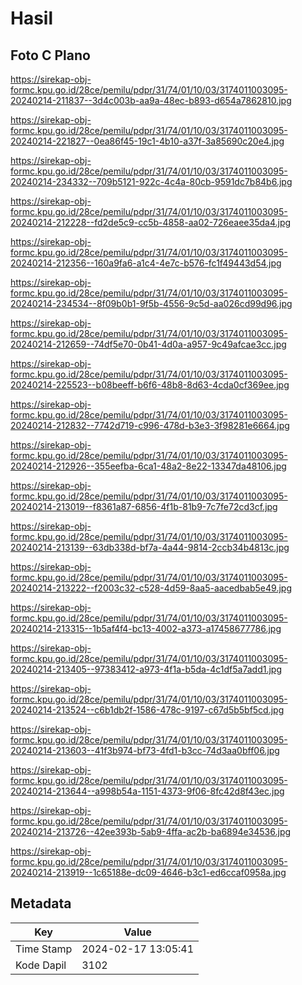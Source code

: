 # Hasil

## Foto C Plano

https://sirekap-obj-formc.kpu.go.id/28ce/pemilu/pdpr/31/74/01/10/03/3174011003095-20240214-211837--3d4c003b-aa9a-48ec-b893-d654a7862810.jpg

https://sirekap-obj-formc.kpu.go.id/28ce/pemilu/pdpr/31/74/01/10/03/3174011003095-20240214-221827--0ea86f45-19c1-4b10-a37f-3a85690c20e4.jpg

https://sirekap-obj-formc.kpu.go.id/28ce/pemilu/pdpr/31/74/01/10/03/3174011003095-20240214-234332--709b5121-922c-4c4a-80cb-9591dc7b84b6.jpg

https://sirekap-obj-formc.kpu.go.id/28ce/pemilu/pdpr/31/74/01/10/03/3174011003095-20240214-212228--fd2de5c9-cc5b-4858-aa02-726eaee35da4.jpg

https://sirekap-obj-formc.kpu.go.id/28ce/pemilu/pdpr/31/74/01/10/03/3174011003095-20240214-212356--160a9fa6-a1c4-4e7c-b576-fc1f49443d54.jpg

https://sirekap-obj-formc.kpu.go.id/28ce/pemilu/pdpr/31/74/01/10/03/3174011003095-20240214-234534--8f09b0b1-9f5b-4556-9c5d-aa026cd99d96.jpg

https://sirekap-obj-formc.kpu.go.id/28ce/pemilu/pdpr/31/74/01/10/03/3174011003095-20240214-212659--74df5e70-0b41-4d0a-a957-9c49afcae3cc.jpg

https://sirekap-obj-formc.kpu.go.id/28ce/pemilu/pdpr/31/74/01/10/03/3174011003095-20240214-225523--b08beeff-b6f6-48b8-8d63-4cda0cf369ee.jpg

https://sirekap-obj-formc.kpu.go.id/28ce/pemilu/pdpr/31/74/01/10/03/3174011003095-20240214-212832--7742d719-c996-478d-b3e3-3f98281e6664.jpg

https://sirekap-obj-formc.kpu.go.id/28ce/pemilu/pdpr/31/74/01/10/03/3174011003095-20240214-212926--355eefba-6ca1-48a2-8e22-13347da48106.jpg

https://sirekap-obj-formc.kpu.go.id/28ce/pemilu/pdpr/31/74/01/10/03/3174011003095-20240214-213019--f8361a87-6856-4f1b-81b9-7c7fe72cd3cf.jpg

https://sirekap-obj-formc.kpu.go.id/28ce/pemilu/pdpr/31/74/01/10/03/3174011003095-20240214-213139--63db338d-bf7a-4a44-9814-2ccb34b4813c.jpg

https://sirekap-obj-formc.kpu.go.id/28ce/pemilu/pdpr/31/74/01/10/03/3174011003095-20240214-213222--f2003c32-c528-4d59-8aa5-aacedbab5e49.jpg

https://sirekap-obj-formc.kpu.go.id/28ce/pemilu/pdpr/31/74/01/10/03/3174011003095-20240214-213315--1b5af4f4-bc13-4002-a373-a17458677786.jpg

https://sirekap-obj-formc.kpu.go.id/28ce/pemilu/pdpr/31/74/01/10/03/3174011003095-20240214-213405--97383412-a973-4f1a-b5da-4c1df5a7add1.jpg

https://sirekap-obj-formc.kpu.go.id/28ce/pemilu/pdpr/31/74/01/10/03/3174011003095-20240214-213524--c6b1db2f-1586-478c-9197-c67d5b5bf5cd.jpg

https://sirekap-obj-formc.kpu.go.id/28ce/pemilu/pdpr/31/74/01/10/03/3174011003095-20240214-213603--41f3b974-bf73-4fd1-b3cc-74d3aa0bff06.jpg

https://sirekap-obj-formc.kpu.go.id/28ce/pemilu/pdpr/31/74/01/10/03/3174011003095-20240214-213644--a998b54a-1151-4373-9f06-8fc42d8f43ec.jpg

https://sirekap-obj-formc.kpu.go.id/28ce/pemilu/pdpr/31/74/01/10/03/3174011003095-20240214-213726--42ee393b-5ab9-4ffa-ac2b-ba6894e34536.jpg

https://sirekap-obj-formc.kpu.go.id/28ce/pemilu/pdpr/31/74/01/10/03/3174011003095-20240214-213919--1c65188e-dc09-4646-b3c1-ed6ccaf0958a.jpg


## Metadata

| Key        | Value               |
| ---------- | ------------------- |
| Time Stamp | 2024-02-17 13:05:41 |
| Kode Dapil | 3102                |




